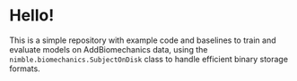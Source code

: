 # Hello!

This is a simple repository with example code and baselines to train and evaluate models on AddBiomechanics data, using the `nimble.biomechanics.SubjectOnDisk` class to handle efficient binary storage formats.